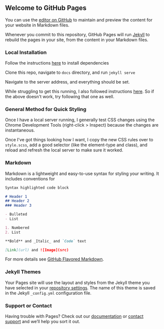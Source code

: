 ## Welcome to GitHub Pages

You can use the [editor on GitHub](https://github.com/compsciencelab/compscience-org/edit/main/README.md) to maintain and preview the content for your website in Markdown files.

Whenever you commit to this repository, GitHub Pages will run [Jekyll](https://jekyllrb.com/) to rebuild the pages in your site, from the content in your Markdown files.

### Local Installation

Follow the instructions [here](https://docs.github.com/en/free-pro-team@latest/github/working-with-github-pages/testing-your-github-pages-site-locally-with-jekyll) to install dependencies

Clone this repo, navigate to `docs` directory, and run `jekyll serve`

Navigate to the server address, and everything should be set.

While struggling to get this running, I also followed instructions [here](https://kbroman.org/simple_site/pages/local_test.html). So if the above doesn't work, try following that one as well.

### General Method for Quick Styling

Once I have a local server running, I generally test CSS changes using the Chrome Development Tools (right-click > Inspect) because the changes are instantaneous.

Once I've got things looking how I want, I copy the new CSS rules over to `style.scss`, add a good selector (like the element-type and class), and reload and refresh the local server to make sure it worked.

### Markdown

Markdown is a lightweight and easy-to-use syntax for styling your writing. It includes conventions for

```markdown
Syntax highlighted code block

# Header 1
## Header 2
### Header 3

- Bulleted
- List

1. Numbered
2. List

**Bold** and _Italic_ and `Code` text

[Link](url) and ![Image](src)
```

For more details see [GitHub Flavored Markdown](https://guides.github.com/features/mastering-markdown/).

### Jekyll Themes

Your Pages site will use the layout and styles from the Jekyll theme you have selected in your [repository settings](https://github.com/compsciencelab/compscience-org/settings). The name of this theme is saved in the Jekyll `_config.yml` configuration file.

### Support or Contact

Having trouble with Pages? Check out our [documentation](https://docs.github.com/categories/github-pages-basics/) or [contact support](https://github.com/contact) and we’ll help you sort it out.
